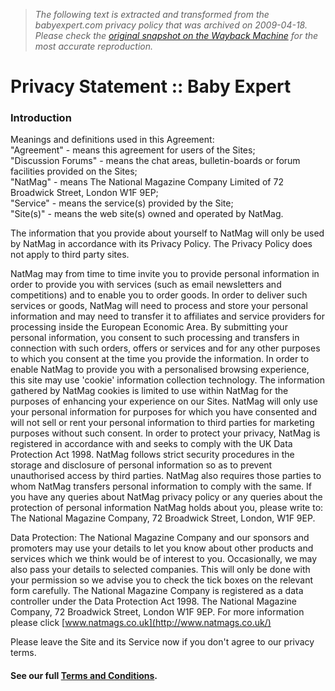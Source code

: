 > *The following text is extracted and transformed from the babyexpert.com privacy policy that was archived on 2009-04-18. Please check the [original snapshot on the Wayback Machine](https://web.archive.org/web/20090418075624id_/http%3A//www.babyexpert.com/%3Fmodule%3Droles%26func%3Dprivacy) for the most accurate reproduction.*

# Privacy Statement :: Baby Expert

  


### Introduction

Meanings and definitions used in this Agreement:  
"Agreement" - means this agreement for users of the Sites;  
"Discussion Forums" - means the chat areas, bulletin-boards or forum facilities provided on the Sites;  
"NatMag" - means The National Magazine Company Limited of 72 Broadwick Street, London W1F 9EP;  
"Service" - means the service(s) provided by the Site;  
"Site(s)" - means the web site(s) owned and operated by NatMag.

The information that you provide about yourself to NatMag will only be used by NatMag in accordance with its Privacy Policy. The Privacy Policy does not apply to third party sites.

NatMag may from time to time invite you to provide personal information in order to provide you with services (such as email newsletters and competitions) and to enable you to order goods. In order to deliver such services or goods, NatMag will need to process and store your personal information and may need to transfer it to affiliates and service providers for processing inside the European Economic Area. By submitting your personal information, you consent to such processing and transfers in connection with such orders, offers or services and for any other purposes to which you consent at the time you provide the information. In order to enable NatMag to provide you with a personalised browsing experience, this site may use 'cookie' information collection technology. The information gathered by NatMag cookies is limited to use within NatMag for the purposes of enhancing your experience on our Sites. NatMag will only use your personal information for purposes for which you have consented and will not sell or rent your personal information to third parties for marketing purposes without such consent. In order to protect your privacy, NatMag is registered in accordance with and seeks to comply with the UK Data Protection Act 1998. NatMag follows strict security procedures in the storage and disclosure of personal information so as to prevent unauthorised access by third parties. NatMag also requires those parties to whom NatMag transfers personal information to comply with the same. If you have any queries about NatMag privacy policy or any queries about the protection of personal information NatMag holds about you, please write to: The National Magazine Company, 72 Broadwick Street, London, W1F 9EP.

Data Protection: The National Magazine Company and our sponsors and promoters may use your details to let you know about other products and services which we think would be of interest to you. Occasionally, we may also pass your details to selected companies. This will only be done with your permission so we advise you to check the tick boxes on the relevant form carefully. The National Magazine Company is registered as a data controller under the Data Protection Act 1998. The National Magazine Company, 72 Broadwick Street, London W1F 9EP. For more information please click [www.natmags.co.uk](http://www.natmags.co.uk/)

Please leave the Site and its Service now if you don't agree to our privacy terms.

#### See our full [Terms and Conditions](http://www.babyexpert.com/?module=roles&func=terms).
